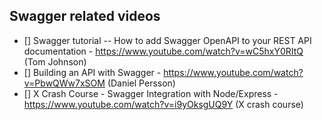 ## Swagger related videos

* [] Swagger tutorial -- How to add Swagger OpenAPI to your REST API documentation - https://www.youtube.com/watch?v=wC5hxY0RItQ (Tom Johnson)
* [] Building an API with Swagger - https://www.youtube.com/watch?v=PbwQWw7xSOM (Daniel Persson)
* [] X Crash Course - Swagger Integration with Node/Express - https://www.youtube.com/watch?v=i9yOksgUQ9Y (X crash course)
